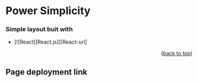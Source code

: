 # Power Simplicity

### Simple layout buit with

* [![React][React.js]][React-url]

<p align="right">(<a href="#top">back to top</a>)</p>


## Page deployment link


